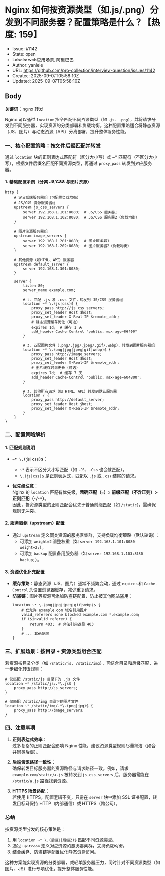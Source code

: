 # Nginx 如何按资源类型（如.js/.png）分发到不同服务器？配置策略是什么？【热度: 159】

- Issue: #1142
- State: open
- Labels: web应用场景, 阿里巴巴
- Author: yanlele
- URL: https://github.com/pro-collection/interview-question/issues/1142
- Created: 2025-09-07T05:58:10Z
- Updated: 2025-09-07T05:58:10Z

## Body

**关键词**：nginx 转发

Nginx 可以通过 `location` 指令匹配不同资源类型（如 `.js`、`.png`），并将请求分发到不同服务器，实现资源的分类部署和负载均衡。这种配置策略适合将静态资源（JS、图片）与动态资源（API）分离部署，提升整体服务性能。

### 一、核心配置策略：按文件后缀匹配并转发

通过 `location` 块的正则表达式匹配符（区分大小写）或 ~\* 匹配符（不区分大小写），根据文件后缀名匹配不同资源类型，再通过 `proxy_pass` 转发到对应服务器。

#### 1. 基础配置示例（分离 JS/CSS 与图片资源）

```nginx
http {
    # 定义后端服务器组（可配置负载均衡）
    # JS/CSS 资源服务器组
    upstream js_css_servers {
        server 192.168.1.101:8080;  # JS/CSS 服务器1
        server 192.168.1.102:8080;  # JS/CSS 服务器2（负载均衡）
    }

    # 图片资源服务器组
    upstream image_servers {
        server 192.168.1.201:8080;  # 图片服务器1
        server 192.168.1.202:8080;  # 图片服务器2（负载均衡）
    }

    # 其他资源（如HTML、API）服务器
    upstream default_server {
        server 192.168.1.301:8080;
    }

    server {
        listen 80;
        server_name example.com;

        # 1. 匹配 .js 和 .css 文件，转发到 JS/CSS 服务器组
        location ~* \.(js|css)$ {
            proxy_pass http://js_css_servers;
            proxy_set_header Host $host;
            proxy_set_header X-Real-IP $remote_addr;
            # 静态资源缓存优化（可选）
            expires 1d;  # 缓存 1 天
            add_header Cache-Control "public, max-age=86400";
        }

        # 2. 匹配图片文件（.png/.jpg/.jpeg/.gif/.webp），转发到图片服务器组
        location ~* \.(png|jpg|jpeg|gif|webp)$ {
            proxy_pass http://image_servers;
            proxy_set_header Host $host;
            proxy_set_header X-Real-IP $remote_addr;
            # 图片缓存时间更长（可选）
            expires 7d;  # 缓存 7 天
            add_header Cache-Control "public, max-age=604800";
        }

        # 3. 其他所有请求（如 HTML、API）转发到默认服务器
        location / {
            proxy_pass http://default_server;
            proxy_set_header Host $host;
            proxy_set_header X-Real-IP $remote_addr;
        }
    }
}
```

### 二、配置策略解析

#### 1. 匹配规则说明

- **`~* \.(js|css)$`**：

  - `~*` 表示不区分大小写匹配（如 `.JS`、`.Css` 也会被匹配）。
  - `\.(js|css)$` 是正则表达式，匹配以 `.js` 或 `.css` 结尾的请求。

- **优先级注意**：  
  Nginx 的 `location` 匹配有优先级，**精确匹配（`=`）> 前缀匹配（不含正则）> 正则匹配（`~`/`~*`）**。  
  因此，按资源类型的正则匹配会优先于普通前缀匹配（如 `/static`），需确保规则无冲突。

#### 2. 服务器组（upstream）配置

- 通过 `upstream` 定义同类资源的服务器集群，支持负载均衡策略（默认轮询）：
  - 可添加 `weight=2` 调整权重（如 `server 192.168.1.101:8080 weight=2;`）。
  - 可添加 `backup` 配置备用服务器（如 `server 192.168.1.103:8080 backup;`）。

#### 3. 资源优化补充配置

- **缓存策略**：静态资源（JS、图片）通常不频繁变动，通过 `expires` 和 `Cache-Control` 头设置浏览器缓存，减少重复请求。
- **防盗链**：图片等资源可添加防盗链配置，防止被其他网站盗用：
  ```nginx
  location ~* \.(png|jpg|jpeg|gif|webp)$ {
      # 仅允许 example.com 域名引用图片
      valid_referers none blocked example.com *.example.com;
      if ($invalid_referer) {
          return 403;  # 非法引用返回 403
      }
      # ... 其他配置
  }
  ```

### 三、扩展场景：按目录 + 资源类型组合匹配

若资源按目录分类（如 `/static/js`、`/static/img`），可结合目录和后缀匹配，进一步细化转发规则：

```nginx
# 仅匹配 /static/js 目录下的 .js 文件
location ~* /static/js/.*\.js$ {
    proxy_pass http://js_servers;
}

# 仅匹配 /static/img 目录下的图片文件
location ~* /static/img/.*\.(png|jpg)$ {
    proxy_pass http://image_servers;
}
```

### 四、注意事项

1. **正则表达式效率**：  
   过多复杂的正则匹配会影响 Nginx 性能，建议资源类型规则尽量简洁（如合并同类后缀）。

2. **后端资源路径一致性**：  
   确保转发目标服务器的资源路径与请求路径一致。例如，请求 `example.com/static/a.js` 被转发到 `js_css_servers` 后，服务器需能在 `/static/a.js` 路径找到资源。

3. **HTTPS 场景适配**：  
   若使用 HTTPS，配置逻辑不变，只需在 `server` 块中添加 SSL 证书配置，转发目标可保持 HTTP（内部通信）或 HTTPS（跨公网）。

### 总结

按资源类型分发的核心策略是：

1. 用 `location ~* \.(后缀1|后缀2)$` 匹配不同资源类型。
2. 通过 `upstream` 定义对应资源的服务器集群，支持负载均衡。
3. 结合缓存、防盗链等配置优化静态资源访问。

这种方案能实现资源的分类部署，减轻单服务器压力，同时针对不同资源类型（如图片、JS）进行专项优化，提升整体服务性能。

